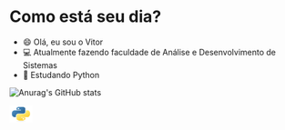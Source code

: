 # Como está seu dia?
- 😄 Olá, eu sou o Vitor
- 💻 Atualmente fazendo faculdade de Análise e Desenvolvimento de Sistemas
- 🌱 Estudando Python

![Anurag's GitHub stats](https://github-readme-stats.vercel.app/api?username=vitorcarvalho&show_icons=true&theme=transparent)

<img align="center" alt="Rafa-Python" height="30" width="40" src="https://raw.githubusercontent.com/devicons/devicon/master/icons/python/python-original.svg">
